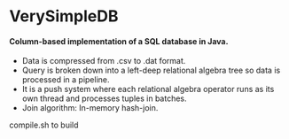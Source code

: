 # VerySimpleDB

#### Column-based implementation of a SQL database in Java. 
* Data is compressed from .csv to .dat format.
* Query is broken down into a left-deep relational algebra tree so data is processed in a pipeline. 
* It is a push system where each relational algebra operator runs as its own thread and processes tuples in batches. 
* Join algorithm: In-memory hash-join.

compile.sh to build
